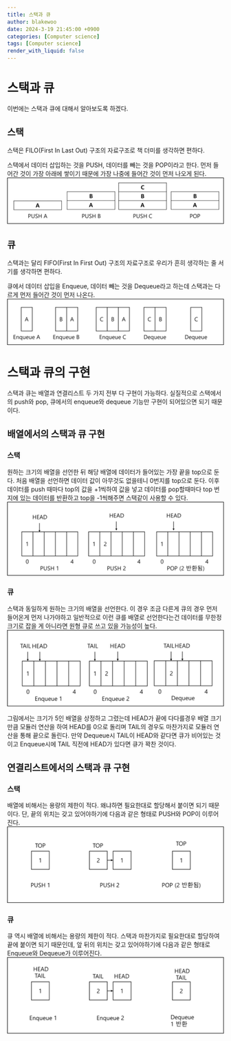 ```yaml
---
title: 스택과 큐
author: blakewoo
date: 2024-3-19 21:45:00 +0900
categories: [Computer science]
tags: [Computer science]
render_with_liquid: false
---
```


# 스택과 큐
이번에는 스택과 큐에 대해서 알아보도록 하겠다.

## 스택
스택은 FILO(First In Last Out) 구조의 자료구조로 책 더미를 생각하면 편하다.   

스택에서 데이터 삽입하는 것을 PUSH, 데이터를 빼는 것을 POP이라고 한다.
먼저 들어간 것이 가장 아래에 쌓이기 때문에 가장 나중에 들어간 것이 먼저 나오게 된다.   
![img.png](/assets/blog/cs/stack_img.png)

## 큐
스택과는 달리 FIFO(First In First Out) 구조의 자료구조로 우리가 흔히 생각하는
줄 서기를 생각하면 편하다.

큐에서 데이터 삽입을 Enqueue, 데이터 빼는 것을 Dequeue라고 하는데
스택과는 다르게 먼저 들어간 것이 먼저 나온다.   
![img.png](/assets/blog/cs/queue_img.png)   


# 스택과 큐의 구현
스택과 큐는 배열과 연결리스트 두 가지 전부 다 구현이 가능하다.
실질적으로 스택에서의 push와 pop, 큐에서의 enqueue와 dequeue 기능만
구현이 되어있으면 되기 때문이다.

## 배열에서의 스택과 큐 구현   
### 스택
원하는 크기의 배열을 선언한 뒤 해당 배열에 데이터가 들어있는 가장 끝을 top으로 둔다.
처음 배열을 선언하면 데이터 값이 아무것도 없을테니 0번지를 top으로 둔다.
이후 데이터를 push 때마다 top의 값을 +1씩하여 값을 넣고 데이터를 pop할때마다 top 번지에
있는 데이터를 반환하고 top을 -1씩해주면 스택같이 사용할 수 있다.    
![img.png](/assets/blog/cs/array_stack_img.png)

### 큐
스택과 동일하게 원하는 크기의 배열을 선언한다. 이 경우 조금 다른게 큐의 경우 먼저 들어온게
먼저 나가야하고 일반적으로 이런 큐를 배열로 선언한다는건 데이터를 무한정 크기로 잡을 게 아니라면
원형 큐로 쓰고 있을 가능성이 높다.    
![img.png](/assets/blog/cs/array_queue_img.png)

그림에서는 크기가 5인 배열을 상정하고 그렸는데 HEAD가 끝에 다다를경우 배열 크기만큼
모듈러 연산을 하여 HEAD를 0으로 돌리며 TAIL의 경우도 마찬가지로 모듈러 연산을 통해 끝으로
돌린다. 만약 Dequeue시 TAIL이 HEAD와 같다면 큐가 비어있는 것이고 Enqueue시에 TAIL 직전에 HEAD가
있다면 큐가 꽉찬 것이다.

## 연결리스트에서의 스택과 큐 구현
### 스택
배열에 비해서는 용량의 제한이 적다. 왜냐하면 필요한대로 할당해서 붙이면 되기 때문이다.
단, 끝의 위치는 갖고 있어야하기에 다음과 같은 형태로 PUSH와 POP이 이루어진다.   
![img.png](/assets/blog/cs/linkedlist_stack_img.png)

### 큐
큐 역시 배열에 비해서는 용량의 제한이 적다. 스택과 마찬가지로 필요한대로 할당하여
끝에 붙이면 되기 때문인데, 앞 뒤의 위치는 갖고 있어야하기에 다음과 같은 형태로
Enqueue와 Dequeue가 이루어진다.   
![img.png](/assets/blog/cs/linkedlist_queue.png)
